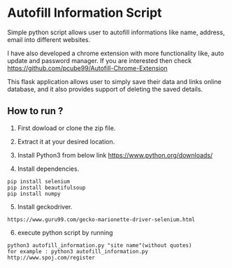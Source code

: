# Autofill Information Script
Simple python script allows user to autofill informations like name, address, email into different websites.

I have also developed a chrome extension with more functionality like, auto update and password manager. If you are interested then check https://github.com/pcube99/Autofill-Chrome-Extension

This flask application allows user to simply save their data and links online database, and it also provides support of deleting 
the saved details. 

## How to run ?

1) First dowload or clone the zip file.

2) Extract it at your desired location.

3) Install Python3 from below link https://www.python.org/downloads/

4) Install dependencies.
```
pip install selenium 
pip install beautifulsoup
pip install numpy
```
5) Install geckodriver.
```
https://www.guru99.com/gecko-marionette-driver-selenium.html
```
6) execute python script by running
```
python3 autofill_information.py "site name"(without quotes)
for example : python3 autofill_information.py http://www.spoj.com/register

```

